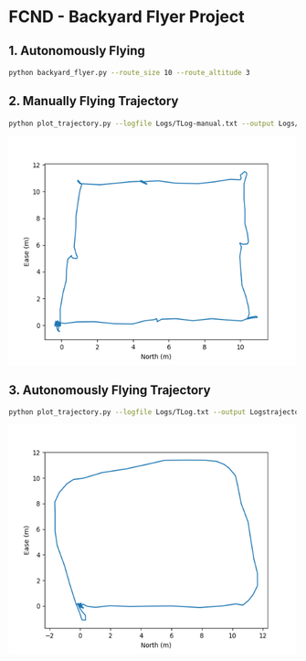 # FCND - Backyard Flyer Project

## 1. Autonomously Flying

```bash
python backyard_flyer.py --route_size 10 --route_altitude 3
```


## 2. Manually Flying Trajectory

```bash
python plot_trajectory.py --logfile Logs/TLog-manual.txt --output Logs/trajectory_manually_flying.png
```
<div align='center'>
    <img src = 'Logs/trajectory_manually_flying.png' height='400px'">
</div>

## 3. Autonomously Flying Trajectory

```bash
python plot_trajectory.py --logfile Logs/TLog.txt --output Logstrajectory_autonomously_flying.png
```
<div align='center'>
    <img src='Logs/trajectory_autonomously_flying.png' height='400px'>
</div>